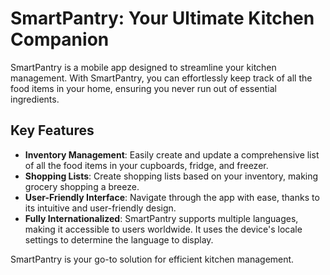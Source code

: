 # SmartPantry: Your Ultimate Kitchen Companion

SmartPantry is a mobile app designed to streamline your kitchen management. With SmartPantry, you can effortlessly keep track of all the food items in your home, ensuring you never run out of essential ingredients.

## Key Features

- **Inventory Management**: Easily create and update a comprehensive list of all the food items in your cupboards, fridge, and freezer.
- **Shopping Lists**: Create shopping lists based on your inventory, making grocery shopping a breeze.
- **User-Friendly Interface**: Navigate through the app with ease, thanks to its intuitive and user-friendly design.
- **Fully Internationalized**: SmartPantry supports multiple languages, making it accessible to users worldwide. It uses the device's locale settings to determine the language to display.

SmartPantry is your go-to solution for efficient kitchen management.

